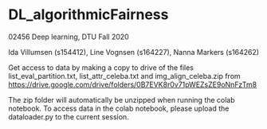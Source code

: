 # DL_algorithmicFairness
02456 Deep learning, DTU Fall 2020

Ida Villumsen (s154412), Line Vognsen (s164227), Nanna Markers (s164262)

Get access to data by making a copy to drive of the files list_eval_partition.txt, list_attr_celeba.txt and img_align_celeba.zip from
https://drive.google.com/drive/folders/0B7EVK8r0v71pWEZsZE9oNnFzTm8

The zip folder will automatically be unzipped when running the colab notebook.
To access data in the colab notebook, please upload the dataloader.py to the current session.
